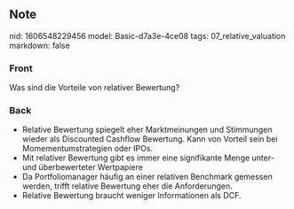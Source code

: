 ## Note
nid: 1606548229456
model: Basic-d7a3e-4ce08
tags: 07_relative_valuation
markdown: false

### Front
<p>Was sind die Vorteile von relativer Bewertung?

### Back
<div>
  <div>
    <ul>
      <li>Relative Bewertung spiegelt eher Marktmeinungen und
      Stimmungen wieder als Discounted Cashflow Bewertung. Kann von
      Vorteil sein bei Momementumstrategien oder IPOs.
      <li>Mit relativer Bewertung gibt es immer eine signifikante
      Menge unter- und überbewerteter Wertpapiere
      <li>Da Portfoliomanager häufig an einer relativen Benchmark
      gemessen werden, trifft relative Bewertung eher die
      Anforderungen.
      <li>Relative Bewertung braucht weniger Informationen als DCF.
    </ul>
  </div>
</div>
